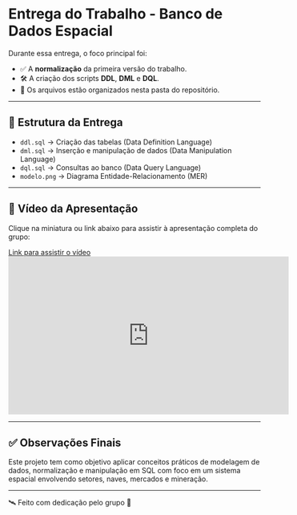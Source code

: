 # Entrega do Trabalho - Banco de Dados Espacial

Durante essa entrega, o foco principal foi:

- ✅ A **normalização** da primeira versão do trabalho.
- 🛠️ A criação dos scripts **DDL**, **DML** e **DQL**.
- 📂 Os arquivos estão organizados nesta pasta do repositório.

---

## 📁 Estrutura da Entrega

- `ddl.sql` → Criação das tabelas (Data Definition Language)
- `dml.sql` → Inserção e manipulação de dados (Data Manipulation Language)
- `dql.sql` → Consultas ao banco (Data Query Language)
- `modelo.png` → Diagrama Entidade-Relacionamento (MER)

---

## 🎥 Vídeo da Apresentação

Clique na miniatura ou link abaixo para assistir à apresentação completa do grupo:

<a href="https://youtu.be/5GxFpSBqeYE?si=y3c3hl0uq7cYygjD" target="_blank" rel="noopener">
  Link para assistir o vídeo
</a>


<center>
<iframe width="560" height="315" src="https://www.youtube.com/embed/5GxFpSBqeYE?si=-7T0Z251zKWOr0kx" title="YouTube video player" frameborder="0" allow="accelerometer; autoplay; clipboard-write; encrypted-media; gyroscope; picture-in-picture; web-share" referrerpolicy="strict-origin-when-cross-origin" allowfullscreen></iframe>
</center>

---

## ✅ Observações Finais

Este projeto tem como objetivo aplicar conceitos práticos de modelagem de dados, normalização e manipulação em SQL com foco em um sistema espacial envolvendo setores, naves, mercados e mineração.

---

🛰️ Feito com dedicação pelo grupo 🚀
